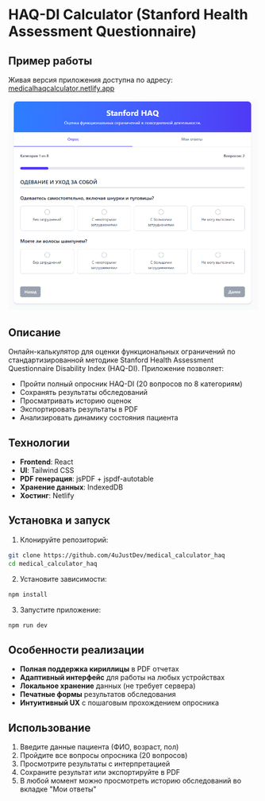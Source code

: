 # HAQ-DI Calculator (Stanford Health Assessment Questionnaire)

## Пример работы

Живая версия приложения доступна по адресу:  
[medicalhaqcalculator.netlify.app](https://medicalhaqcalculator.netlify.app/)

![HAQ-DI Calculator Screenshot](./public/Screenshot.png)

## Описание

Онлайн-калькулятор для оценки функциональных ограничений по стандартизированной методике Stanford Health Assessment Questionnaire Disability Index (HAQ-DI). Приложение позволяет:

- Пройти полный опросник HAQ-DI (20 вопросов по 8 категориям)
- Сохранять результаты обследований
- Просматривать историю оценок
- Экспортировать результаты в PDF
- Анализировать динамику состояния пациента

## Технологии

- **Frontend**: React
- **UI**: Tailwind CSS
- **PDF генерация**: jsPDF + jspdf-autotable
- **Хранение данных**: IndexedDB
- **Хостинг**: Netlify

## Установка и запуск

1. Клонируйте репозиторий:

```bash
git clone https://github.com/4uJustDev/medical_calculator_haq
cd medical_calculator_haq
```

2. Установите зависимости:

```bash
npm install
```

3. Запустите приложение:

```bash
npm run dev
```

## Особенности реализации

- **Полная поддержка кириллицы** в PDF отчетах
- **Адаптивный интерфейс** для работы на любых устройствах
- **Локальное хранение** данных (не требует сервера)
- **Печатные формы** результатов обследования
- **Интуитивный UX** с пошаговым прохождением опросника

## Использование

1. Введите данные пациента (ФИО, возраст, пол)
2. Пройдите все вопросы опросника (20 вопросов)
3. Просмотрите результаты с интерпретацией
4. Сохраните результат или экспортируйте в PDF
5. В любой момент можно просмотреть историю обследований во вкладке "Мои ответы"
